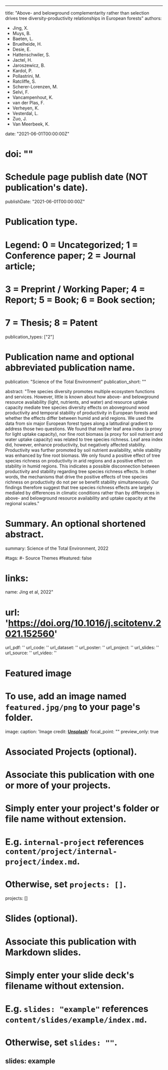  ---
title: "Above- and belowground complementarity rather than selection drives tree diversity-productivity relationships in European forests"
authors:
- Jing, X.
- Muys, B.
- Baeten, L.
- Bruelheide, H.
- Desie, E.
- Hattenschwiler, S.
- Jactel, H.
- Jaroszewicz, B.
- Kardol, P.
- Pollastrini, M.
- Ratcliffe, S.
- Scherer-Lorenzen, M.
- Selvi, F.
- Vancampenhout, K.
- van der Plas, F.
- Verheyen, K.
- Vesterdal, L.
- Zuo, J.
- Van Meerbeek, K.

date: "2021-06-01T00:00:00Z"
# doi: ""

# Schedule page publish date (NOT publication's date).
publishDate: "2021-06-01T00:00:00Z"

# Publication type.
# Legend: 0 = Uncategorized; 1 = Conference paper; 2 = Journal article;
# 3 = Preprint / Working Paper; 4 = Report; 5 = Book; 6 = Book section;
# 7 = Thesis; 8 = Patent
publication_types: ["2"]

# Publication name and optional abbreviated publication name.
publication: "Science of the Total Environment"
publication_short: ""

abstract: "Tree species diversity promotes multiple ecosystem functions and services. However, little is known about how above- and belowground resource availability (light, nutrients, and water) and resource uptake capacity mediate tree species diversity effects on aboveground wood productivity and temporal stability of productivity in European forests and whether the effects differ between humid and arid regions. We used the data from six major European forest types along a latitudinal gradient to address those two questions. We found that neither leaf area index (a proxy for light uptake capacity), nor fine root biomass (a proxy for soil nutrient and water uptake capacity) was related to tree species richness. Leaf area index did, however, enhance productivity, but negatively affected stability. Productivity was further promoted by soil nutrient availability, while stability was enhanced by fine root biomass. We only found a positive effect of tree species richness on productivity in arid regions and a positive effect on stability in humid regions. This indicates a possible disconnection between productivity and stability regarding tree species richness effects. In other words, the mechanisms that drive the positive effects of tree species richness on productivity do not per se benefit stability simultaneously. Our findings therefore suggest that tree species richness effects are largely mediated by differences in climatic conditions rather than by differences in above- and belowground resource availability and uptake capacity at the regional scales."
# Summary. An optional shortened abstract.
summary: Science of the Total Environment, 2022

#tags:
#- Source Themes
#featured: false

# links:
name: Jing et al, 2022"
# url: 'https://doi.org/10.1016/j.scitotenv.2021.152560'
url_pdf: ''
url_code: ''
url_dataset: ''
url_poster: ''
url_project: ''
url_slides: ''
url_source: ''
url_video: ''

# Featured image
# To use, add an image named `featured.jpg/png` to your page's folder. 
image:
  caption: 'Image credit: [**Unsplash**](blog.pensoft.net)'
  focal_point: ""
  preview_only: true

# Associated Projects (optional).
#   Associate this publication with one or more of your projects.
#   Simply enter your project's folder or file name without extension.
#   E.g. `internal-project` references `content/project/internal-project/index.md`.
#   Otherwise, set `projects: []`.
projects: []

# Slides (optional).
#   Associate this publication with Markdown slides.
#   Simply enter your slide deck's filename without extension.
#   E.g. `slides: "example"` references `content/slides/example/index.md`.
#   Otherwise, set `slides: ""`.
slides: example
---
